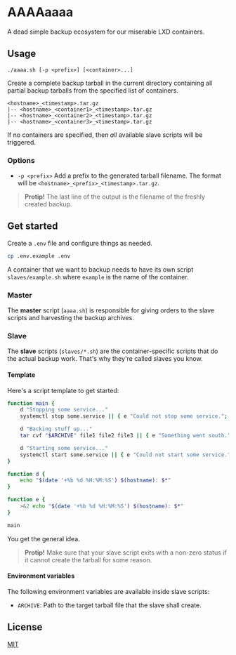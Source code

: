 # AAAAaaaa

A dead simple backup ecosystem for our miserable LXD containers.

## Usage

```
./aaaa.sh [-p <prefix>] [<container>...]
```

Create a complete backup tarball in the current directory containing all partial backup tarballs from the specified list of containers.

```
<hostname>_<timestamp>.tar.gz
|-- <hostname>_<container1>_<timestamp>.tar.gz
|-- <hostname>_<container2>_<timestamp>.tar.gz
|-- <hostname>_<container3>_<timestamp>.tar.gz
```


If no containers are specified, then _all_ available slave scripts will be triggered.

### Options

- `-p <prefix>` Add a prefix to the generated tarball filename. The format will be `<hostname>_<prefix>_<timestamp>.tar.gz`.

> __Protip!__ The last line of the output is the filename of the freshly created backup.

## Get started

Create a `.env` file and configure things as needed.

```bash
cp .env.example .env
```

A container that we want to backup needs to have its own script `slaves/example.sh` where `example` is the name of the container.

### Master

The __master__ script (`aaaa.sh`) is responsible for giving orders to the slave scripts and harvesting the backup archives.

### Slave

The __slave__ scripts (`slaves/*.sh`) are the container-specific scripts that do the actual backup work. That's why they're called slaves you know.

#### Template

Here's a script template to get started:

```bash
function main {
    d "Stopping some service..."
    systemctl stop some.service || { e "Could not stop some service."; exit 1; }

    d "Backing stuff up..."
    tar cvf "$ARCHIVE" file1 file2 file3 || { e "Something went south."; exit 1; }

    d "Starting some service..."
    systemctl start some.service || { e "Could not start some service."; exit 1; }
}

function d {
    echo "$(date '+%b %d %H:%M:%S') $(hostname): $*"
}

function e {
    >&2 echo "$(date '+%b %d %H:%M:%S') $(hostname): $*"
}

main
```

You get the general idea.

> __Protip!__ Make sure that your slave script exits with a non-zero status if it cannot create the tarball for some reason.

#### Environment variables

The following environment variables are available inside slave scripts:

- `ARCHIVE`: Path to the target tarball file that the slave shall create.

## License

[MIT](LICENSE)
